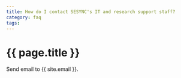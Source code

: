 ```yaml
---
title: How do I contact SESYNC's IT and research support staff?
category: faq
tags:
---
```


# {{ page.title }}

Send email to {{ site.email }}.
